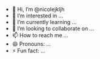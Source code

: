 - 👋 Hi, I’m @nicolejkljh
- 👀 I’m interested in ...
- 🌱 I’m currently learning ...
- 💞️ I’m looking to collaborate on ...
- 📫 How to reach me ...
- 😄 Pronouns: ...
- ⚡ Fun fact: ...

<!---
nicolejkljh/nicolejkljh is a ✨ special ✨ repository because its `README.md` (this file) appears on your GitHub profile.
You can click the Preview link to take a look at your changes.
--->
